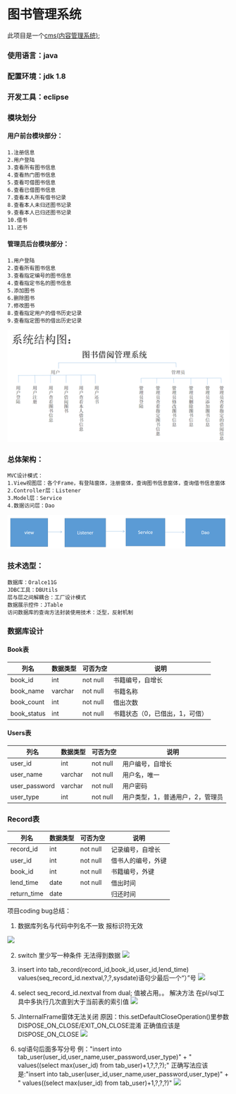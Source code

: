 # 图书管理系统

此项目是一个[cms(内容管理系统)](https://baike.baidu.com/item/CMS/315935?fr=aladdin);

### 使用语言：java

### 配置环境：jdk 1.8

### 开发工具：eclipse

### 模块划分

#### 用户前台模块部分：
```
1.注册信息
2.用户登陆
3.查看所有图书信息
4.查看热门图书信息
5.查看可借图书信息
6.查看已借图书信息
7.查看本人所有借书记录
8.查看本人未归还图书记录
9.查看本人已归还图书记录
10.借书
11.还书
```
#### 管理员后台模块部分：
```
1.用户登陆
2.查看所有图书信息
3.查看指定编号的图书信息
4.查看指定书名的图书信息
5.添加图书
6.删除图书
7.修改图书
8.查看指定用户的借书历史记录
9.查看指定图书的借出历史记录
```
![系统结构图](config/images/systemStructure.png)

### 总体架构：
```
MVC设计模式：
1.View视图层：各个Frame，有登陆窗体，注册窗体，查询图书信息窗体，查询借书信息窗体
2.Controller层：Listener
3.Model层：Service
4.数据访问层：Dao
```
![总体架构](config/images/architecture.png)

### 技术选型：
```
数据库：Oralce11G
JDBC工具：DBUtils
层与层之间解耦合：工厂设计模式
数据展示控件：JTable
访问数据库的查询方法封装使用技术：泛型，反射机制
```
### 数据库设计

#### Book表

|  列名	  |  数据类型	|  可否为空	 |  说明  |
| ------  | ---------- | --------- | ------ |
|book_id	|int	|not null	|书籍编号，自增长|
|book_name	|varchar	|not null	|书籍名称|
|book_count	|int	|not null	|借出次数|
|book_status	|int	|not null	|书籍状态（0，已借出，1，可借）|

#### Users表
|  列名	 |  数据类型  |  可否为空  |  说明  |
| ------ | -------- | --------- | ------ |
|user_id |	int|	not null|	用户编号，自增长|
|user_name|	varchar|	not null|	用户名，唯一|
|user_password|	varchar	|not null|	用户密码|
|user_type	|int|	not null|	用户类型，1，普通用户，2，管理员|

### Record表

|  列名	|  数据类型  |  可否为空  |	 说明  |
| -----  | --------- | --------- | ------ |
| record_id	| int | not null	| 记录编号，自增长|
| user_id	| int | not null	| 借书人的编号，外键|
| book_id	| int  | not null	| 书籍编号，外键|
| lend_time	| date | not null	| 借出时间|
|return_time | date || 归还时间 |


项目coding bug总结：

1. 数据库列名与代码中列名不一致 报标识符无效

![](https://upload-images.jianshu.io/upload_images/5227364-12d82ff45bfffbef.png?imageMogr2/auto-orient/strip%7CimageView2/2/w/1240)

2. switch 里少写一种条件 无法得到数据
![](https://upload-images.jianshu.io/upload_images/5227364-53d4f26ba55d14c5.png?imageMogr2/auto-orient/strip%7CimageView2/2/w/1240)

3. insert into tab_record(record_id,book_id,user_id,lend_time) values(seq_record_id.nextval,?,?,sysdate)语句少最后一个“）”号
![](https://upload-images.jianshu.io/upload_images/5227364-5d2e464b4e9e97d0.png?imageMogr2/auto-orient/strip%7CimageView2/2/w/1240)

4. select seq_record_id.nextval from dual; 值被占用。。
解决方法 在pl/sql工具中多执行几次直到大于当前表的索引值
![](https://upload-images.jianshu.io/upload_images/5227364-2f263389b8e4cd55.png?imageMogr2/auto-orient/strip%7CimageView2/2/w/1240)
5. JInternalFrame窗体无法关闭 原因：this.setDefaultCloseOperation()里参数DISPOSE_ON_CLOSE/EXIT_ON_CLOSE混淆 正确值应该是 DISPOSE_ON_CLOSE
![](https://upload-images.jianshu.io/upload_images/5227364-1bfde1ded786ca91.png?imageMogr2/auto-orient/strip%7CimageView2/2/w/1240)
6. sql语句后面多写分号 例："insert into tab_user(user_id,user_name,user_password,user_type)"
			+ " values((select max(user_id) from tab_user)+1,?,?,?);" 正确写法应该是:"insert into tab_user(user_id,user_name,user_password,user_type)"
			+ " values((select max(user_id) from tab_user)+1,?,?,?)"
![](https://upload-images.jianshu.io/upload_images/5227364-b97e60aa43f069d5.png?imageMogr2/auto-orient/strip%7CimageView2/2/w/1240)